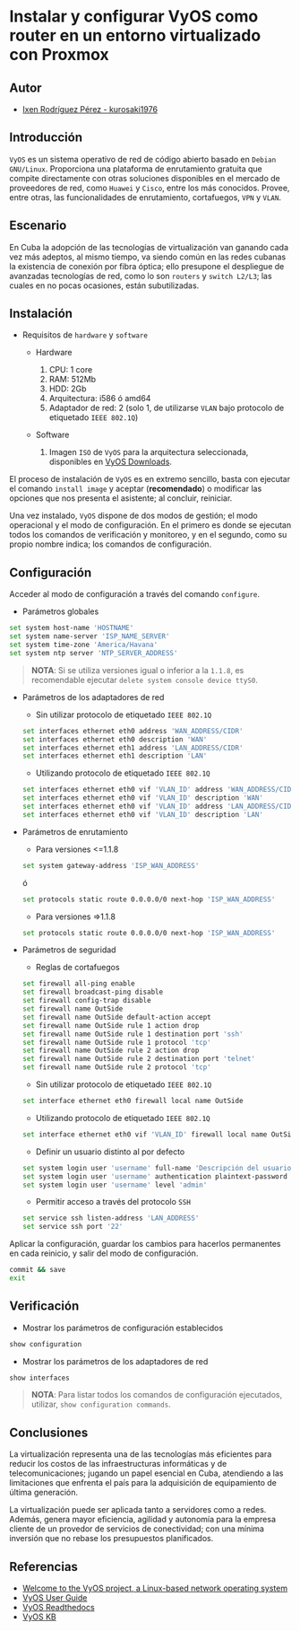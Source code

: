 # Instalar y configurar VyOS como router en un entorno virtualizado con Proxmox

## Autor

- [Ixen Rodríguez Pérez - kurosaki1976](ixenrp1976@gmail.com)

## Introducción

`VyOS` es un sistema operativo de red de código abierto basado en `Debian GNU/Linux`. Proporciona una plataforma de enrutamiento gratuita que compite directamente con otras soluciones disponibles en el mercado de proveedores de red, como `Huawei` y `Cisco`, entre los más conocidos. Provee, entre otras, las funcionalidades de enrutamiento, cortafuegos, `VPN` y `VLAN`.

## Escenario

En Cuba la adopción de las tecnologías de virtualización van ganando cada vez más adeptos, al mismo tiempo, va siendo común en las redes cubanas la existencia de conexión por fibra óptica; ello presupone el despliegue de avanzadas tecnologías de red, como lo son `routers` y `switch L2/L3`; las cuales en no pocas ocasiones, están subutilizadas.

## Instalación

* Requisitos de `hardware` y `software`

  - Hardware
    1. CPU: 1 core
    2. RAM: 512Mb
    3. HDD: 2Gb
    4. Arquitectura: i586 ó amd64
    5. Adaptador de red: 2 (solo 1, de utilizarse `VLAN` bajo protocolo de etiquetado `IEEE 802.1Q`)

  - Software
    1. Imagen `ISO` de `VyOS` para la arquitectura seleccionada, disponibles en [VyOS Downloads](https://downloads.vyos.io/).

El proceso de instalación de `VyOS` es en extremo sencillo, basta con ejecutar el comando `install image` y aceptar (**recomendado**) o modificar las opciones que nos presenta el asistente; al concluir, reiniciar.

Una vez instalado, `VyOS` dispone de dos modos de gestión; el modo operacional y el modo de configuración. En el primero es donde se ejecutan todos los comandos de verificación y monitoreo, y en el segundo, como su propio nombre indica; los comandos de configuración.

## Configuración

Acceder al modo de configuración a través del comando `configure`.

* Parámetros globales

```bash
set system host-name 'HOSTNAME'
set system name-server 'ISP_NAME_SERVER'
set system time-zone 'America/Havana'
set system ntp server 'NTP_SERVER_ADDRESS'
```

> **NOTA**: Si se utiliza versiones igual o inferior a la `1.1.8`, es recomendable ejecutar `delete system console device ttyS0`.

* Parámetros de los adaptadores de red

  - Sin utilizar protocolo de etiquetado `IEEE 802.1Q`

  ```bash
  set interfaces ethernet eth0 address 'WAN_ADDRESS/CIDR'
  set interfaces ethernet eth0 description 'WAN'
  set interfaces ethernet eth1 address 'LAN_ADDRESS/CIDR'
  set interfaces ethernet eth1 description 'LAN'
  ```

  - Utilizando protocolo de etiquetado `IEEE 802.1Q`

  ```bash
  set interfaces ethernet eth0 vif 'VLAN_ID' address 'WAN_ADDRESS/CIDR'
  set interfaces ethernet eth0 vif 'VLAN_ID' description 'WAN'
  set interfaces ethernet eth0 vif 'VLAN_ID' address 'LAN_ADDRESS/CIDR'
  set interfaces ethernet eth0 vif 'VLAN_ID' description 'LAN'
  ```

* Parámetros de enrutamiento

  - Para versiones <=1.1.8

  ```bash
  set system gateway-address 'ISP_WAN_ADDRESS'
  ```
  ó
  ```bash
  set protocols static route 0.0.0.0/0 next-hop 'ISP_WAN_ADDRESS'
  ```

  - Para versiones =>1.1.8

  ```bash
  set protocols static route 0.0.0.0/0 next-hop 'ISP_WAN_ADDRESS'
  ```

* Parámetros de seguridad

  - Reglas de cortafuegos

  ```bash
  set firewall all-ping enable
  set firewall broadcast-ping disable
  set firewall config-trap disable
  set firewall name OutSide
  set firewall name OutSide default-action accept
  set firewall name OutSide rule 1 action drop
  set firewall name OutSide rule 1 destination port 'ssh'
  set firewall name OutSide rule 1 protocol 'tcp'
  set firewall name OutSide rule 2 action drop
  set firewall name OutSide rule 2 destination port 'telnet'
  set firewall name OutSide rule 2 protocol 'tcp'
  ```
    - Sin utilizar protocolo de etiquetado `IEEE 802.1Q`

    ```bash
    set interface ethernet eth0 firewall local name OutSide
    ```

    - Utilizando protocolo de etiquetado `IEEE 802.1Q`

    ```bash
    set interface ethernet eth0 vif 'VLAN_ID' firewall local name OutSide
    ```

  - Definir un usuario distinto al por defecto

  ```bash
  set system login user 'username' full-name 'Descripción del usuario'
  set system login user 'username' authentication plaintext-password 'PASSWORD'
  set system login user 'username' level 'admin'
  ```

  - Permitir acceso a través del protocolo `SSH`

  ```bash
  set service ssh listen-address 'LAN_ADDRESS'
  set service ssh port '22'
  ```

Aplicar la configuración, guardar los cambios para hacerlos permanentes en cada reinicio, y salir del modo de configuración.

```bash
commit && save
exit
```

## Verificación

* Mostrar los parámetros de configuración establecidos

```bash
show configuration
```

* Mostrar los parámetros de los adaptadores de red

```bash
show interfaces
```

> **NOTA**: Para listar todos los comandos de configuración ejecutados, utilizar, `show configuration commands`.

## Conclusiones

La virtualización representa una de las tecnologías más eficientes para reducir los costos de las infraestructuras informáticas y de telecomunicaciones; jugando un papel esencial en Cuba, atendiendo a las limitaciones que enfrenta el país para la adquisición de equipamiento de última generación.

La virtualización puede ser aplicada tanto a servidores como a redes. Además, genera mayor eficiencia, agilidad y autonomía para la empresa cliente de un provedor de servicios de conectividad; con una mínima inversión que no rebase los presupuestos planificados.

## Referencias

* [Welcome to the VyOS project, a Linux-based network operating system](https://wiki.vyos.net/wiki/Main_Page)
* [VyOS User Guide](https://wiki.vyos.net/wiki/User_Guide)
* [VyOS Readthedocs](https://vyos.readthedocs.io/en/latest/)
* [VyOS KB](https://support.vyos.io/en/kb)
